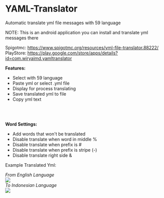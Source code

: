 # YAML-Translator
Automatic translate yml file messages with 59 language

NOTE: This is an android application you can install and translate yml messages there

Spigotmc: https://www.spigotmc.org/resources/yml-file-translator.88222/
<br>
PlayStore: https://play.google.com/store/apps/details?id=com.wiryaimd.yamltranslator

**Features:**
- Select with 59 language
- Paste yml or select .yml file
- Display for process translating
- Save translated yml to file
- Copy yml text
<br>
<br>

**Word Settings:**
- Add words that won't be translated
- Disable translate when word in middle %
- Disable translate when prefix is #
- Disable translate when prefix is stripe (-)
- Disable translate right side &

Example Translated Yml:

*From English Language*<br>
![](https://proxy.spigotmc.org/5e880ffb41a92e256cd662bd97212ec93cebd2f1?url=https%3A%2F%2Fcdn.discordapp.com%2Fattachments%2F651664699594899466%2F802739075299016744%2Ffrom.PNG?raw=true)
<br>
*To Indonesian Language*<br>
![](https://proxy.spigotmc.org/530b02e57bd9aaa314792a86b41fb86ae5cf4bb8?url=https%3A%2F%2Fcdn.discordapp.com%2Fattachments%2F651664699594899466%2F802739091438567464%2Fto.PNG?raw=true)
